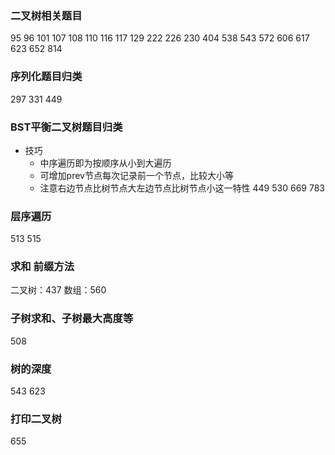 
### 二叉树相关题目


95 96 101 107 108 110 116 117 129 222 226 230 404 538 543 572 606 617 623 652 814
 
### 序列化题目归类

297 331 449

### BST平衡二叉树题目归类

- 技巧
  - 中序遍历即为按顺序从小到大遍历
  - 可增加prev节点每次记录前一个节点，比较大小等
  - 注意右边节点比树节点大左边节点比树节点小这一特性
449 530 669 783

### 层序遍历

513 515

### 求和 前缀方法

二叉树：437 数组：560

### 子树求和、子树最大高度等

508

### 树的深度

543 623

### 打印二叉树
655
